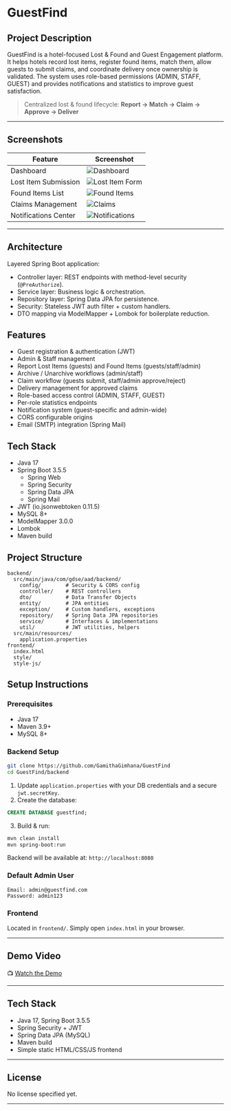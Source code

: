# GuestFind

## Project Description

GuestFind is a hotel-focused Lost & Found and Guest Engagement platform. It helps hotels record lost items, register found items, match them, allow guests to submit claims, and coordinate delivery once ownership is validated. The system uses role-based permissions (ADMIN, STAFF, GUEST) and provides notifications and statistics to improve guest satisfaction.

> Centralized lost & found lifecycle: **Report → Match → Claim → Approve → Deliver**

---

## Screenshots

| Feature              | Screenshot                                                            |
| -------------------- | --------------------------------------------------------------------- |
| Dashboard            | ![Dashboard](https://i.ibb.co/sdZdyW5L/Dashboard.png)                 |
| Lost Item Submission | ![Lost Item Form](https://i.ibb.co/Qv6b6NpJ/Lost-Item-Submission.png) |
| Found Items List     | ![Found Items](https://i.ibb.co/pmpbK4w/Found-Items-List.png)         |
| Claims Management    | ![Claims](https://i.ibb.co/5ghtPccw/Claims-Management.png)            |
| Notifications Center | ![Notifications](https://i.ibb.co/4nK83BVq/Notifications-Center.png)  |

---

## Architecture
Layered Spring Boot application:
- Controller layer: REST endpoints with method-level security (`@PreAuthorize`).
- Service layer: Business logic & orchestration.
- Repository layer: Spring Data JPA for persistence.
- Security: Stateless JWT auth filter + custom handlers.
- DTO mapping via ModelMapper + Lombok for boilerplate reduction.

## Features
- Guest registration & authentication (JWT)
- Admin & Staff management
- Report Lost Items (guests) and Found Items (guests/staff/admin)
- Archive / Unarchive workflows (admin/staff)
- Claim workflow (guests submit, staff/admin approve/reject)
- Delivery management for approved claims
- Role-based access control (ADMIN, STAFF, GUEST)
- Per-role statistics endpoints
- Notification system (guest-specific and admin-wide)
- CORS configurable origins
- Email (SMTP) integration (Spring Mail)

## Tech Stack
- Java 17
- Spring Boot 3.5.5
    - Spring Web
    - Spring Security
    - Spring Data JPA
    - Spring Mail
- JWT (io.jsonwebtoken 0.11.5)
- MySQL 8+
- ModelMapper 3.0.0
- Lombok
- Maven build

## Project Structure
```
backend/
  src/main/java/com/gdse/aad/backend/
    config/        # Security & CORS config
    controller/    # REST controllers
    dto/           # Data Transfer Objects
    entity/        # JPA entities
    exception/     # Custom handlers, exceptions
    repository/    # Spring Data JPA repositories
    service/       # Interfaces & implementations
    util/          # JWT utilities, helpers
  src/main/resources/
    application.properties
frontend/
  index.html
  style/
  style-js/
```

## Setup Instructions

### Prerequisites

* Java 17
* Maven 3.9+
* MySQL 8+

### Backend Setup

```bash
git clone https://github.com/GamithaGimhana/GuestFind
cd GuestFind/backend
```

1. Update `application.properties` with your DB credentials and a secure `jwt.secretKey`.
2. Create the database:

```sql
CREATE DATABASE guestfind;
```

3. Build & run:

```bash
mvn clean install
mvn spring-boot:run
```

Backend will be available at: `http://localhost:8080`

### Default Admin User

```
Email: admin@guestfind.com
Password: admin123
```

### Frontend

Located in `frontend/`.
Simply open `index.html` in your browser.

---

## Demo Video

📺 [Watch the Demo](https://example.com/demo-placeholder)

---

## Tech Stack

* Java 17, Spring Boot 3.5.5
* Spring Security + JWT
* Spring Data JPA (MySQL)
* Maven build
* Simple static HTML/CSS/JS frontend

---

## License

No license specified yet.

---
